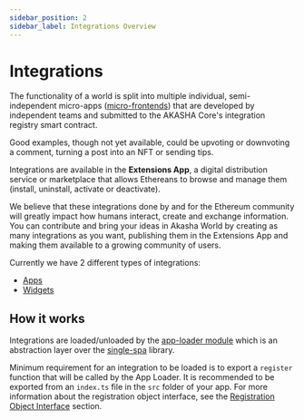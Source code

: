 ```yaml
---
sidebar_position: 2
sidebar_label: Integrations Overview
---
```


# Integrations

The functionality of a world is split into multiple individual, semi-independent micro-apps ([micro-frontends](https://micro-frontends.org/)) that are developed by independent teams and submitted to the AKASHA Core's integration registry smart contract.

Good examples, though not yet available, could be upvoting or downvoting a comment, turning a post into an NFT or sending tips.

Integrations are available in the **Extensions App**, a digital distribution service or marketplace that allows Ethereans to browse and manage them (install, uninstall, activate or deactivate).

We believe that these integrations done by and for the Ethereum community will greatly impact how humans interact, create and exchange information. You can contribute and bring your ideas in Akasha World by creating as many integrations as you want, publishing them in the Extensions App and making them available to a growing community of users.

Currently we have 2 different types of integrations:

- [Apps](applications/index.md)
- [Widgets](widgets/index.md)

## How it works

Integrations are loaded/unloaded by the [app-loader module](https://github.com/AKASHAorg/akasha-core/blob/next/libs/app-loader/README.md) which is an abstraction layer over the [single-spa](https://single-spa.js.org/) library.

Minimum requirement for an integration to be loaded is to export a `register` function that will be called by the App Loader. It is recommended to be exported from an `index.ts` file in the `src` folder of your app.
For more information about the registration object interface, see the [Registration Object Interface](./applications/index.md#registration-object-interface) section.
